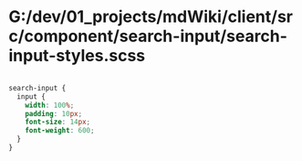 # G:/dev/01_projects/mdWiki/client/src/component/search-input/search-input-styles.scss
```scss

search-input {
  input {
    width: 100%;
    padding: 10px;
    font-size: 14px;
    font-weight: 600;
  }
}
 ```